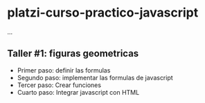 # platzi-curso-practico-javascript

...

## Taller #1: figuras geometricas

- Primer paso: definir las formulas
- Segundo paso: implementar las formulas de javascript
- Tercer paso: Crear funciones
- Cuarto paso: Integrar javascript con HTML